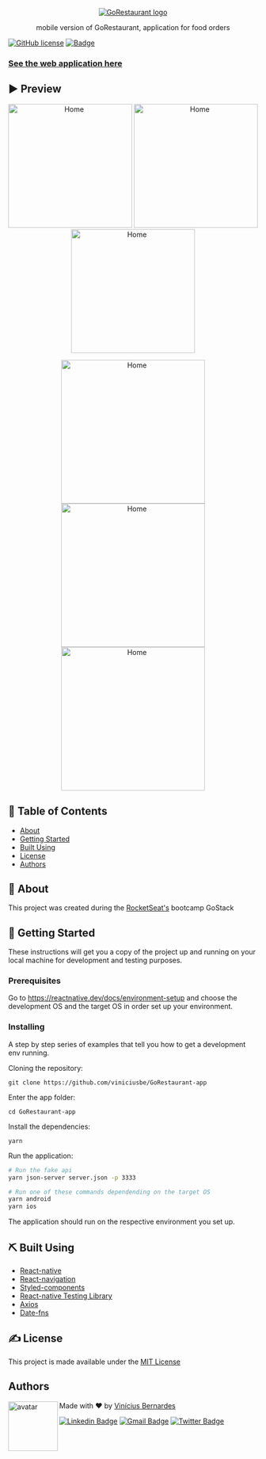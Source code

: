 <p align="center">
  <a href="https://github.com/viniciusbe/GoRestaurant-app/blob/master/.github/gorest.png" rel="noopener">
 <img src="https://github.com/viniciusbe/GoRestaurant-app/blob/master/.github/gorest.png" alt="GoRestaurant logo"></a>
</p>


<p align="center"> mobile version of GoRestaurant, application for food orders
</p>

[![GitHub license](https://img.shields.io/github/license/viniciusbe/GoRestaurant-app?color=%23C72828)](https://github.com/viniciusbe/GoRestaurant-app/blob/master/LICENSE) 
[![Badge](https://img.shields.io/badge/made%20by-Vin%C3%ADcius%20Bernardes-%23C72828)](https://github.com/viniciusbe) 
 
 
### [See the web application here](https://github.com/viniciusbe/GoRestaurant-web) 

## ▶ Preview


<p align="center">
  <a href="https://github.com/viniciusbe/GoRestaurant-app/blob/master/.github/Screenshot_1613828797.png">
    <img width="250" src="https://github.com/viniciusbe/GoRestaurant-app/blob/master/.github/Screenshot_1613828797.png" title="Home" /></a>
    
  <a href="https://github.com/viniciusbe/GoRestaurant-app/blob/master/.github/Screenshot_1613828825.png">
    <img width="250" src="https://github.com/viniciusbe/GoRestaurant-app/blob/master/.github/Screenshot_1613828825.png" title="Home" /></a>
    
  <a href="https://github.com/viniciusbe/GoRestaurant-app/blob/master/.github/Screenshot_1613828828.png">
    <img width="250" src="https://github.com/viniciusbe/GoRestaurant-app/blob/master/.github/Screenshot_1613828828.png" title="Home" /></a>
</p>

<p align="center">
  <a href="https://github.com/viniciusbe/GoRestaurant-app/blob/master/.github/Screenshot_1613828831.png">
    <img width="290" src="https://github.com/viniciusbe/GoRestaurant-app/blob/master/.github/Screenshot_1613828831.png" title="Home" /></a>
    
  <a href="https://github.com/viniciusbe/GoRestaurant-app/blob/master/.github/Screenshot_1613828864.png">
    <img width="290" src="https://github.com/viniciusbe/GoRestaurant-app/blob/master/.github/Screenshot_1613828864.png" title="Home" /></a>
    
  <a href="https://github.com/viniciusbe/GoRestaurant-app/blob/master/.github/Screenshot_1613828845.png">
    <img width="290" src="https://github.com/viniciusbe/GoRestaurant-app/blob/master/.github/Screenshot_1613828845.png" title="Home" /></a>
</p>


## 📝 Table of Contents

- [About](#about)
- [Getting Started](#getting_started)
- [Built Using](#built_using)
- [License](#license)
- [Authors](#authors)

## 🧐 About <a name = "about"></a>

This project was created during the [RocketSeat's](https://rocketseat.com.br/) bootcamp GoStack

## 🏁 Getting Started <a name = "getting_started"></a>

These instructions will get you a copy of the project up and running on your local machine for development and testing purposes.

### Prerequisites

Go to https://reactnative.dev/docs/environment-setup and choose the development OS and the target OS in order set up your environment.

### Installing

A step by step series of examples that tell you how to get a development env running.

Cloning the repository:

```
git clone https://github.com/viniciusbe/GoRestaurant-app
```

Enter the app folder:

```
cd GoRestaurant-app
```

Install the dependencies:

```
yarn
```

Run the application:

```bash
# Run the fake api
yarn json-server server.json -p 3333

# Run one of these commands dependending on the target OS
yarn android
yarn ios
```

The application should run on the respective environment you set up. 

## ⛏️ Built Using <a name = "built_using"></a>

- [React-native](https://reactnative.dev/)
- [React-navigation](https://reactnavigation.org/)
- [Styled-components](https://styled-components.com/)
- [React-native Testing Library](https://testing-library.com/docs/react-native-testing-library/intro/)
- [Axios](https://github.com/axios/axios)
- [Date-fns](https://date-fns.org/)

## ✍️ License <a name = "license"></a>

This project is made available under the [MIT License](https://github.com/viniciusbe/GoRestaurant-app/blob/master/LICENSE)


## Authors <a name = "license"></a> <a name="authors"></a>

<a href="https://github.com/viniciusbe">
  
 <img align="left" width="100" height="100" src="https://avatars.githubusercontent.com/u/61849613?s=460&u=246f8dbe8afcc6dec5999d2a6243121bcd4922be&v=4" alt="avatar"/>

</a>

Made with ❤ by [Vinícius Bernardes](https://github.com/viniciusbe)

[![Linkedin Badge](https://img.shields.io/badge/-LinkedIn-blue?style=flat-square&logo=Linkedin&logoColor=white)](https://www.linkedin.com/in/vinicius-bernardes-santos/)
[![Gmail Badge](https://img.shields.io/badge/-vinicius@vibesa.online-d14836?style=flat-square&logo=Gmail&logoColor=white)](mailto:vinicius@vibesa.online)
[![Twitter Badge](https://img.shields.io/twitter/url?label=Twitter&style=social&url=https%3A%2F%2Ftwitter.com%2FViniciusbern7)](https://twitter.com/Viniciusbern7)
